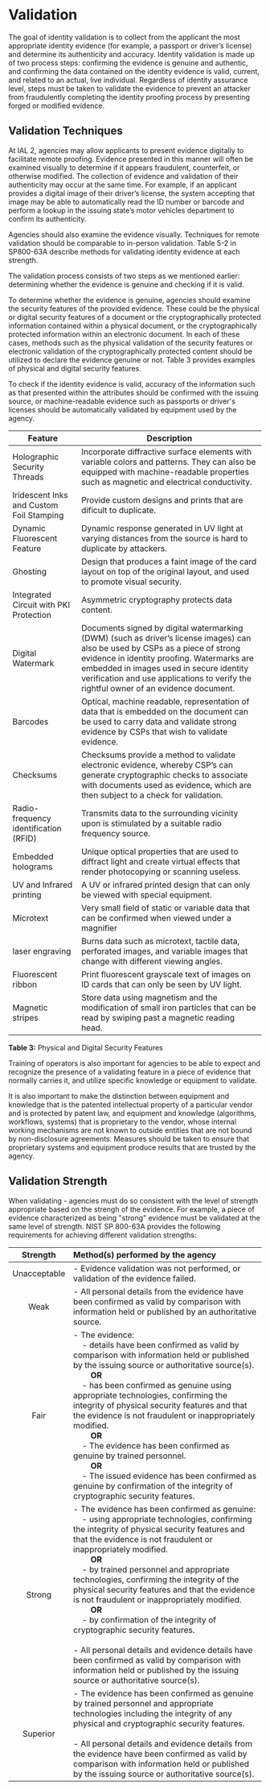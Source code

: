 # Validation 
The goal of identity validation is to collect from the applicant the most appropriate identity evidence (for example, a passport or driver’s license) and determine its authenticity and accuracy. Identity validation is made up of two process steps: confirming the evidence is genuine and authentic, and confirming the data contained on the identity evidence is valid, current, and related to an actual, live individual. Regardless of identity assurance level, steps must be taken to validate the evidence to prevent an attacker from fraudulently completing the identity proofing process by presenting forged or modified evidence. 

## Validation Techniques

At IAL 2, agencies may allow applicants to present evidence digitally to facilitate remote proofing. Evidence presented in this manner will often be examined visually to determine if it appears fraudulent, counterfeit, or otherwise modified. The collection of evidence and validation of their authenticity may occur at the same time. For example, if an applicant provides a digital image of their driver’s license, the system accepting that image may be able to automatically read the ID number or barcode and perform a lookup in the issuing state’s motor vehicles department to confirm its authenticity.

Agencies should also examine the evidence visually. Techniques for remote validation should be comparable to in-person validation. Table 5-2 in SP800-63A describe methods for validating identity evidence at each strength.  

The validation process consists of two steps as we mentioned earlier: determining whether the evidence is genuine and checking if it is valid.

To determine whether the evidence is genuine, agencies should examine the security features of the provided evidence. These could be the physical or digital security features of a document or the cryptographically protected information contained within a physical document, or the cryptographically protected information within an electronic document. In each of these cases, methods such as the physical validation of the security features or electronic validation of the cryptographically protected content should be utilized to declare the evidence genuine or not. Table 3 provides examples of physical and digital security features.

To check if the identity evidence is valid, accuracy of the information such as that presented within the attributes should be confirmed with the issuing source, or machine-readable evidence such as passports or driver's licenses should be automatically validated by equipment used by the agency.

| **Feature** | **Description** |
| --- | --- |
| Holographic Security Threads | Incorporate diffractive surface elements with variable colors and patterns. They can also be equipped with machine-readable properties such as magnetic and electrical conductivity.  |
| Iridescent Inks and Custom Foil Stamping | Provide custom designs and prints that are dificult to duplicate. |
| Dynamic Fluorescent Feature | Dynamic response generated in UV light at varying distances from the source is hard to duplicate by attackers. |
| Ghosting | Design that produces a faint image of the card layout on top of the original layout, and used to promote visual security. |
| Integrated Circuit with PKI Protection | Asymmetric cryptography protects data content. |
| Digital Watermark | Documents signed by digital watermarking (DWM) (such as driver’s license images) can also be used by CSPs as a piece of strong evidence in identity proofing. Watermarks are embedded in images used in secure identity verification and use applications to verify the rightful owner of an evidence document. |
| Barcodes | Optical, machine readable, representation of data that is embedded on the document can be used to carry data and validate strong evidence by CSPs that wish to validate evidence. |
| Checksums | Checksums provide a method to validate electronic evidence, whereby CSP’s can generate cryptographic checks to associate with documents used as evidence, which are then subject to a check for validation. |
| Radio-frequency identification (RFID) | Transmits data to the surrounding vicinity upon is stimulated by a suitable radio frequency source. |
| Embedded holograms  | Unique optical properties that are used to diffract light and create virtual effects that render photocopying or scanning useless.  |
| UV and Infrared printing | A UV or infrared printed design that can only be viewed with special equipment.  |
| Microtext |  Very small field of static or variable data that can be confirmed when viewed under a magnifier |
| laser engraving | Burns data such as microtext, tactile data, perforated images, and variable images that change with different viewing angles. |
| Fluorescent ribbon | Print fluorescent grayscale text of images on ID cards that can only be seen by UV light.  |
| Magnetic stripes | Store data using magnetism and the modification of small iron particles that can be read by swiping past a magnetic reading head.  |

**Table 3:** Physical and Digital Security Features

Training of operators is also important for agencies to be able to expect and recognize the presence of a validating feature in a piece of evidence that normally carries it, and utilize specific knowledge or equipment to validate.

It is also important to make the distinction between equipment and knowledge that is the patented intellectual property of a particular vendor and is protected by patent law, and equipment and knowledge (algorithms, workflows, systems) that is proprietary to the vendor, whose internal working mechanisms are not known to outside entities that are not bound by non-disclosure agreements. Measures should be taken to ensure that proprietary systems and equipment produce results that are trusted by the agency.

## Validation Strength

When validating - agencies must do so consistent with the level of strength appropriate based on the strengh of the evidence. For example, a piece of evidence characterized as being "strong" evidence must be validated at the same level of strength. NIST SP 800-63A provides the following requirements for achieving different validation strengths:  

|Strength|Method(s) performed by the agency|
|:---:|:------------------------------|
|Unacceptable|- Evidence validation was not performed, or validation of the evidence failed.|
|Weak|- All personal details from the evidence have been confirmed as valid by comparison with information held or published by an authoritative source.|
|Fair| - The evidence:<br>&nbsp;&nbsp;&nbsp;&nbsp;- details have been confirmed as valid by comparison with information held or published by the issuing source or authoritative source(s).<br>&nbsp;&nbsp;&nbsp;&nbsp;&nbsp;&nbsp;&nbsp;&nbsp;**OR**<br>&nbsp;&nbsp;&nbsp;&nbsp;- has been confirmed as genuine using appropriate technologies, confirming the integrity of physical security features and that the evidence is not fraudulent or inappropriately modified.<br>&nbsp;&nbsp;&nbsp;&nbsp;&nbsp;&nbsp;&nbsp;&nbsp;**OR** <br>&nbsp;&nbsp;&nbsp;&nbsp;- The evidence has been confirmed as genuine by trained personnel. <br>&nbsp;&nbsp;&nbsp;&nbsp;&nbsp;&nbsp;&nbsp;&nbsp;**OR** <br>&nbsp;&nbsp;&nbsp;&nbsp;- The issued evidence has been confirmed as genuine by confirmation of the integrity of cryptographic security features.|
|Strong| - The evidence has been confirmed as genuine:<br>&nbsp;&nbsp;&nbsp;&nbsp;- using appropriate technologies, confirming the integrity of physical security features and that the evidence is not fraudulent or inappropriately modified. <br>&nbsp;&nbsp;&nbsp;&nbsp;&nbsp;&nbsp;&nbsp;&nbsp;**OR**<br>&nbsp;&nbsp;&nbsp;&nbsp;- by trained personnel and appropriate technologies, confirming the integrity of the physical security features and that the evidence is not fraudulent or inappropriately modified.<br>&nbsp;&nbsp;&nbsp;&nbsp;&nbsp;&nbsp;&nbsp;&nbsp;**OR**<br>&nbsp;&nbsp;&nbsp;&nbsp;- by confirmation of the integrity of cryptographic security features.<br><br> - All personal details and evidence details have been confirmed as valid by comparison with information held or published by the issuing source or authoritative source(s).|
|Superior| - The evidence has been confirmed as genuine by trained personnel and appropriate technologies including the integrity of any physical and cryptographic security features.<br><br> - All personal details and evidence details from the evidence have been confirmed as valid by comparison with information held or published by the issuing source or authoritative source(s).|
